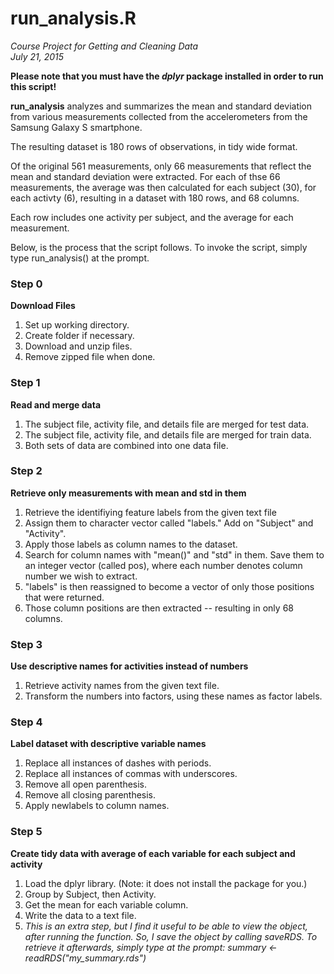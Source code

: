 # run_analysis.R
*Course Project for Getting and Cleaning Data*  
*July 21, 2015*  
  

**Please note that you must have the *dplyr* package installed in order to run this script!**

 
**run_analysis** analyzes and summarizes the mean and standard deviation from various measurements collected from  the accelerometers from the Samsung Galaxy S smartphone. 

The resulting dataset is 180 rows of observations, in tidy wide format. 

Of the original 561 measurements, only 66 measurements that reflect the mean and standard deviation were extracted. For each of thse 66 measurements, the average was then calculated for each subject (30), for each activty (6), resulting in a dataset with 180 rows, and 68 columns.

Each row includes one activity per subject, and the average for each measurement. 

Below, is the process that the script follows. To invoke the script, simply type run_analysis() at the prompt. 

### Step 0
**Download Files**
 
1. Set up working directory.  
2. Create folder if necessary.  
3. Download and unzip files.  
4. Remove zipped file when done.


### Step 1
**Read and merge data**   
 
1. The subject file, activity file, and details file are merged for test data. 
2. The subject file, activity file, and details file are merged for train data. 
3. Both sets of data are combined into one data file.

### Step 2
**Retrieve only measurements with mean and std in them**  

1. Retrieve the identifiying feature labels from the given text file 
2. Assign them to character vector called "labels." Add on "Subject" and "Activity".
3. Apply those labels as column names to the dataset. 
4. Search for column names with "mean()" and "std" in them. Save them to an integer vector (called pos), where each number denotes column number we wish to extract.
5. "labels" is then reassigned to become a vector of only those positions that were returned.
6. Those column positions are then extracted -- resulting in only 68 columns.




### Step 3
**Use descriptive names for activities instead of numbers**  

1. Retrieve activity names from the given text file.
2. Transform the numbers into factors, using these names as factor labels.



### Step 4
**Label dataset with descriptive variable names**  
1. Replace all instances of dashes with periods.
2. Replace all instances of commas with underscores.
3. Remove all open parenthesis.
4. Remove all closing parenthesis.
5. Apply newlabels to column names.

### Step 5
**Create tidy data with average of each variable for each subject and activity**  


1. Load the dplyr library. (Note: it does not install the package for you.)
2. Group by Subject, then Activity.
3. Get the mean for each variable column.
4. Write the data to a text file.
5. *This is an extra step, but I find it useful to be able to view the object, after running the function. So, I save the object by calling saveRDS. To retrieve it afterwards, simply type at the prompt: summary <- readRDS("my_summary.rds")*

